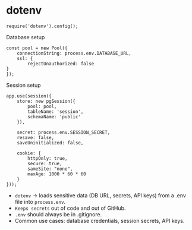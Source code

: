 # dotenv

    require('dotenv').config();

Database setup

    const pool = new Pool({
        connectionString: process.env.DATABASE_URL,
        ssl: {
            rejectUnauthorized: false
    }
    });

Session setup

    app.use(session({
        store: new pgSession({ 
            pool: pool,
            tableName: 'session',   
            schemaName: 'public'
        }),

        secret: process.env.SESSION_SECRET,
        resave: false,
        saveUninitialized: false,

        cookie: {
            httpOnly: true,         
            secure: true,          
            sameSite: "none",    
            maxAge: 1000 * 60 * 60
        }
    }));

- `dotenv` → loads sensitive data (DB URL, secrets, API keys) from a .env file into `process.env`.
- `Keeps secrets` out of code and out of GitHub.
- `.env` should always be in .gitignore.
- Common use cases: database credentials, session secrets, API keys.
